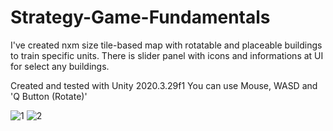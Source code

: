 # Strategy-Game-Fundamentals
I've created nxm size tile-based map with rotatable and placeable buildings to train specific units. There is slider panel with icons and informations at UI for select any buildings.

Created and tested with Unity 2020.3.29f1
You can use Mouse, WASD and 'Q Button (Rotate)'

![1](https://user-images.githubusercontent.com/53268284/205675382-46233fae-cdd4-4e4e-864c-ecd303ffca50.png)
![2](https://user-images.githubusercontent.com/53268284/205675401-d1e4dc7a-403b-4b76-9310-453cce2cd42f.png)
